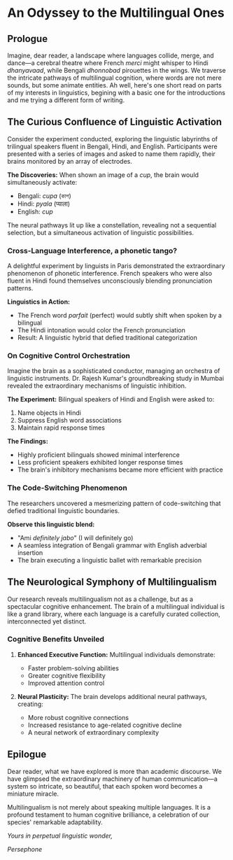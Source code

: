 # An Odyssey to the Multilingual Ones

## Prologue
Imagine, dear reader, a landscape where languages collide, merge, and dance—a cerebral theatre where French *merci* might whisper to Hindi *dhanyavaad*, while Bengali *dhonnobad* pirouettes in the wings. We traverse the intricate pathways of multilingual cognition, where words are not mere sounds, but some animate entities.
Ah well, here's one short read on parts of my interests in linguistics, begining with a basic one for the introductions and me trying a different form of writing. 

## The Curious Confluence of Linguistic Activation

Consider the experiment conducted, exploring the linguistic labyrinths of trilingual speakers fluent in Bengali, Hindi, and English. Participants were presented with a series of images and asked to name them rapidly, their brains monitored by an array of electrodes.

**The Discoveries:** When shown an image of a *cup*, the brain would simultaneously activate:
- Bengali: *cupa* (কাপ)
- Hindi: *pyala* (प्याला)
- English: *cup*

The neural pathways lit up like a constellation, revealing not a sequential selection, but a simultaneous activation of linguistic possibilities.

### Cross-Language Interference, a phonetic tango?

A delightful experiment by linguists in Paris demonstrated the extraordinary phenomenon of phonetic interference. French speakers who were also fluent in Hindi found themselves unconsciously blending pronunciation patterns.

**Linguistics in Action:**
- The French word *parfait* (perfect) would subtly shift when spoken by a bilingual
- The Hindi intonation would color the French pronunciation
- Result: A linguistic hybrid that defied traditional categorization

### On Cognitive Control Orchestration

Imagine the brain as a sophisticated conductor, managing an orchestra of linguistic instruments. Dr. Rajesh Kumar's groundbreaking study in Mumbai revealed the extraordinary mechanisms of linguistic inhibition.

**The Experiment:** Bilingual speakers of Hindi and English were asked to:
1. Name objects in Hindi
2. Suppress English word associations
3. Maintain rapid response times

**The Findings:**
- Highly proficient bilinguals showed minimal interference
- Less proficient speakers exhibited longer response times
- The brain's inhibitory mechanisms became more efficient with practice

### The Code-Switching Phenomenon

The researchers uncovered a mesmerizing pattern of code-switching that defied traditional linguistic boundaries.

**Observe this linguistic blend:**
- "Ami *definitely* *jabo*" (I will definitely go)
- A seamless integration of Bengali grammar with English adverbial insertion
- The brain executing a linguistic ballet with remarkable precision

## The Neurological Symphony of Multilingualism

Our research reveals multilingualism not as a challenge, but as a spectacular cognitive enhancement. The brain of a multilingual individual is like a grand library, where each language is a carefully curated collection, interconnected yet distinct.

### Cognitive Benefits Unveiled

1. **Enhanced Executive Function:** Multilingual individuals demonstrate:
   - Faster problem-solving abilities
   - Greater cognitive flexibility
   - Improved attention control

2. **Neural Plasticity:** The brain develops additional neural pathways, creating:
   - More robust cognitive connections
   - Increased resistance to age-related cognitive decline
   - A neural network of extraordinary complexity

## Epilogue

Dear reader, what we have explored is more than academic discourse. We have glimpsed the extraordinary machinery of human communication—a system so intricate, so beautiful, that each spoken word becomes a miniature miracle.

Multilingualism is not merely about speaking multiple languages. It is a profound testament to human cognitive brilliance, a celebration of our species' remarkable adaptability.

*Yours in perpetual linguistic wonder,* 

*Persephone*